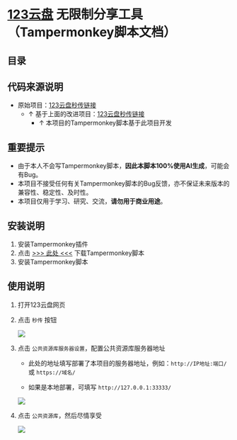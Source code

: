 # [123云盘](https://www.123pan.com) 无限制分享工具（Tampermonkey脚本文档）

## 目录


## 代码来源说明

- 原始项目：[123云盘秒传链接](https://greasyfork.org/zh-CN/scripts/525210-123%E4%BA%91%E7%9B%98%E7%A7%92%E4%BC%A0%E9%93%BE%E6%8E%A5)
  - ↑ 基于上面的改进项目：[123云盘秒传链接](https://greasyfork.org/zh-CN/scripts/536660-123%E4%BA%91%E7%9B%98%E7%A7%92%E4%BC%A0%E9%93%BE%E6%8E%A5)
    - ↑ 本项目的Tampermonkey脚本基于此项目开发

## 重要提示

- 由于本人不会写Tampermonkey脚本，**因此本脚本100%使用AI生成**，可能会有Bug。
- 本项目不接受任何有关Tampermonkey脚本的Bug反馈，亦不保证未来版本的兼容性、稳定性、及时性。
- 本项目仅用于学习、研究、交流，**请勿用于商业用途**。

## 安装说明

1. 安装Tampermonkey插件
2. 点击 [>>> 此处 <<<](https://greasyfork.org/zh-CN/scripts/537874-123%E4%BA%91%E7%9B%98%E7%A7%92%E4%BC%A0%E9%93%BE%E6%8E%A5-with-123pan-unlimited-share) 下载Tampermonkey脚本
3. 安装Tampermonkey脚本

## 使用说明

1. 打开123云盘网页

2. 点击 `秒传` 按钮

    ![](images/TAMPORMONKEY_TUTORIAL/MENU.png)

3. 点击 `公共资源库服务器设置`，配置公共资源库服务器地址

   - 此处的地址填写部署了本项目的服务器地址，例如：`http://IP地址:端口/` 或 `https://域名/`
   
   - 如果是本地部署，可填写 `http://127.0.0.1:33333/`

    ![](images/TAMPORMONKEY_TUTORIAL/SETTING.png)

4. 点击 `公共资源库`，然后尽情享受

    ![](images/TAMPORMONKEY_TUTORIAL/PUBLIC_SHARE.png)